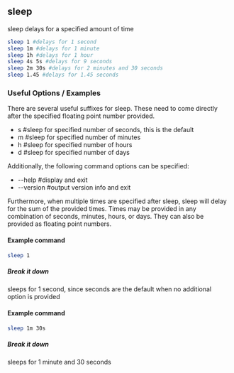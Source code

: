 ---
---

sleep
-------

sleep delays for a specified amount of time

~~~ bash
sleep 1 #delays for 1 second
sleep 1m #delays for 1 minute
sleep 1h #delays for 1 hour
sleep 4s 5s #delays for 9 seconds
sleep 2m 30s #delays for 2 minutes and 30 seconds
sleep 1.45 #delays for 1.45 seconds
~~~

<!--more-->

### Useful Options / Examples
There are several useful suffixes for sleep. These need to come directly after the specified floating point number provided.
* s #sleep for specified number of seconds, this is the default
* m #sleep for specified number of minutes
* h #sleep for specified number of hours
* d #sleep for specified number of days

Additionally, the following command options can be specified:
* --help #display and exit
* --version #output version info and exit

Furthermore, when multiple times are specified after sleep, sleep will delay for the sum of the provided times. Times may be provided in any combination of seconds, minutes, hours, or days. They can also be provided as floating point numbers.

#### Example command

~~~ bash
sleep 1
~~~

##### Break it down
sleeps for 1 second, since seconds are the default when no additional option is provided

#### Example command
~~~ bash
sleep 1m 30s
~~~
##### Break it down
sleeps for 1 minute and 30 seconds
